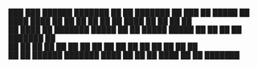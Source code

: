 
███    ███  ██████      ███████ ██    ██               ███████ ██ ███    ██  █████  ██      
████  ████ ██           ██      ██    ██               ██      ██ ████   ██ ██   ██ ██      
██ ████ ██ ███████      █████   ██    ██     █████     █████   ██ ██ ██  ██ ███████ ██      
██  ██  ██ ██    ██     ██       ██  ██                ██      ██ ██  ██ ██ ██   ██ ██      
██      ██  ██████      ███████   ████                 ██      ██ ██   ████ ██   ██ ███████ 
                                                                                            
                                                                                            
